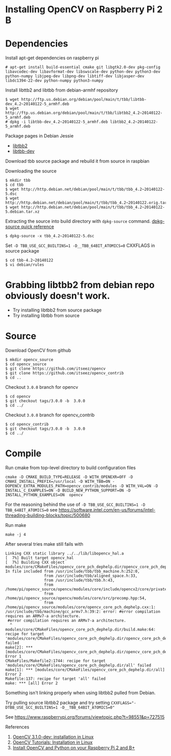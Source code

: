 Installing OpenCV on Raspberry Pi 2 B
========

# Dependencies

Install apt-get dependencies on raspberry pi

    # apt-get install build-essential cmake git libgtk2.0-dev pkg-config libavcodec-dev libavformat-dev libswscale-dev python-dev python3-dev python-numpy libjpeg-dev libpng-dev libtiff-dev libjasper-dev libdc1394-22-dev python-numpy python3-numpy

Install libttb2 and libtbb from debian-armhf repository

    $ wget http://ftp.us.debian.org/debian/pool/main/t/tbb/libtbb-dev_4.2~20140122-5_armhf.deb
    $ wget http://ftp.us.debian.org/debian/pool/main/t/tbb/libtbb2_4.2~20140122-5_armhf.deb
    # dpkg -i libtbb-dev_4.2~20140122-5_armhf.deb libtbb2_4.2~20140122-5_armhf.deb

Package pages in Debian Jessie

* [libtbb2](https://packages.debian.org/jessie/libtbb2)
* [libtbb-dev](https://packages.debian.org/jessie/libtbb-dev)

Download tbb source package and rebuild it from source in raspbian


Downloading the source

    $ mkdir tbb
    $ cd tbb
    $ wget http://http.debian.net/debian/pool/main/t/tbb/tbb_4.2~20140122-5.dsc
    $ wget http://http.debian.net/debian/pool/main/t/tbb/tbb_4.2~20140122.orig.tar.gz
    $ wget http://http.debian.net/debian/pool/main/t/tbb/tbb_4.2~20140122-5.debian.tar.xz


Extracting the source into build directory with `dpkg-source` command. [dpkg-source quick reference](http://ftp.debian.org/debian/doc/source-unpack.txt)

    $ dpkg-source -x tbb_4.2~20140122-5.dsc


Set `-D TBB_USE_GCC_BUILTINS=1 -D__TBB_64BIT_ATOMICS=0` CXXFLAGS in source package

    $ cd tbb-4.2~20140122
    $ vi debian/rules


# Grabbing libtbb2 from debian repo obviously doesn't work.

* Try installing libtbb2 from source package
* Try installing libtbb from source


# Source

Download OpenCV from github

    $ mkdir opencv_source
    $ cd opencv_source
    $ git clone https://github.com/itseez/opencv
    $ git clone https://github.com/itseez/opencv_contrib
    $ cd ..

Checkout `3.0.0` branch for opencv

    $ cd opencv
    $ git checkout tags/3.0.0 -b  3.0.0
    $ cd ../

Checkout `3.0.0` branch for opencv_contrib

    $ cd opencv_contrib
    $ git checkout tags/3.0.0 -b  3.0.0
    $ cd ../



# Compile

Run cmake from top-level directory to build configuration files


    cmake -D CMAKE_BUILD_TYPE=RELEASE -D WITH_OPENEXR=OFF -D CMAKE_INSTALL_PREFIX=/usr/local -D WITH_TBB=ON -DOPENCV_EXTRA_MODULES_PATH=opencv_contrib/modules -D WITH_V4L=ON -D INSTALL_C_EXAMPLES=ON -D BUILD_NEW_PYTHON_SUPPORT=ON -D INSTALL_PYTHON_EXAMPLES=ON  opencv

For the reasoning behind the use of `-D TBB_USE_GCC_BUILTINS=1 -D TBB_64BIT_ATOMICS=0` see https://software.intel.com/en-us/forums/intel-threading-building-blocks/topic/500680


Run make

    make -j 4


After several tries make still fails with

    Linking CXX static library ../../lib/libopencv_hal.a
    [  7%] Built target opencv_hal
    [  7%] Building CXX object modules/core/CMakeFiles/opencv_core_pch_dephelp.dir/opencv_core_pch_dephelp.cxx.o
    In file included from /usr/include/tbb/tbb_machine.h:252:0,
                     from /usr/include/tbb/aligned_space.h:33,
                     from /usr/include/tbb/tbb.h:43,
                     from /home/pi/opencv_source/opencv/modules/core/include/opencv2/core/private.hpp:65,
                     from /home/pi/opencv_source/opencv/modules/core/src/precomp.hpp:54,
                     from /home/pi/opencv_source/modules/core/opencv_core_pch_dephelp.cxx:1:
    /usr/include/tbb/machine/gcc_armv7.h:39:2: error: #error compilation requires an ARMv7-a architecture.
     #error compilation requires an ARMv7-a architecture.
      ^
    modules/core/CMakeFiles/opencv_core_pch_dephelp.dir/build.make:64: recipe for target 'modules/core/CMakeFiles/opencv_core_pch_dephelp.dir/opencv_core_pch_dephelp.cxx.o' failed
    make[2]: *** [modules/core/CMakeFiles/opencv_core_pch_dephelp.dir/opencv_core_pch_dephelp.cxx.o] Error 1
    CMakeFiles/Makefile2:1744: recipe for target 'modules/core/CMakeFiles/opencv_core_pch_dephelp.dir/all' failed
    make[1]: *** [modules/core/CMakeFiles/opencv_core_pch_dephelp.dir/all] Error 2
    Makefile:137: recipe for target 'all' failed
    make: *** [all] Error 2

Something isn't linking properly when using libtbb2 pulled from Debian.

Try pulling source libtbb2 package and try setting `CXXFLAGS="-DTBB_USE_GCC_BUILTINS=1 -D__TBB_64BIT_ATOMICS=0"`

See https://www.raspberrypi.org/forums/viewtopic.php?t=98551&p=727515

References

1. [OpenCV 3.1.0-dev: installation in Linux](http://docs.opencv.org/master/d7/d9f/tutorial_linux_install.html#gsc.tab=0)
2. [OpenCV Tutorials: Installation in Linux](http://docs.opencv.org/2.4/doc/tutorials/introduction/linux_install/linux_install.html#linux-installation)
3. [Install OpenCV and Python on your Raspberry Pi 2 and B+](http://www.pyimagesearch.com/2015/02/23/install-opencv-and-python-on-your-raspberry-pi-2-and-b/)
